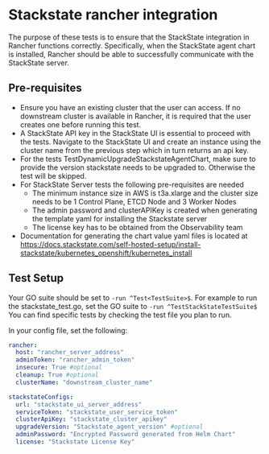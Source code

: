 # Stackstate rancher integration
The purpose of these tests is to ensure that the StackState integration in Rancher functions correctly. Specifically, when the StackState agent chart is installed, Rancher should be able to successfully communicate with the StackState server.

## Pre-requisites

- Ensure you have an existing cluster that the user can access. If no downstream cluster is available in Rancher, it is required that the user creates one before running this test.
- A StackState API key in the StackState UI is essential to proceed with the tests. Navigate to the StackState UI and create an instance using the cluster name from the previous step which in turn returns an api key.
- For the tests TestDynamicUpgradeStackstateAgentChart, make sure to provide the version stackstate needs to be upgraded to. Otherwise the test will be skipped.
- For StackState Server tests the following pre-requisites are needed
  - The minimum instance size in AWS is t3a.xlarge and the cluster size needs to be 1 Control Plane, ETCD Node and 3 Worker Nodes
  - The admin password and clusterAPIKey is created when generating the template yaml for installing the Stackstate server
  - The license key has to be obtained from the Observability team
- Documentation for generating the chart value yaml files is located at https://docs.stackstate.com/self-hosted-setup/install-stackstate/kubernetes_openshift/kubernetes_install
## Test Setup

Your GO suite should be set to `-run ^Test<TestSuite>$`. For example to run the stackstate_test.go, set the GO suite to `-run ^TestStackStateTestSuite$` You can find specific tests by checking the test file you plan to run.


In your config file, set the following:

```yaml
rancher: 
  host: "rancher_server_address"
  adminToken: "rancher_admin_token"
  insecure: True #optional
  cleanup: True #optional
  clusterName: "downstream_cluster_name"

stackstateConfigs: 
  url: "stackstate_ui_server_address"
  serviceToken: "stackstate_user_service_token"
  clusterApiKey: "stackstate_cluster_apikey"
  upgradeVersion: "Stackstate_agent_version" #optional
  adminPassword: "Encrypted Password generated from Helm Chart"
  license: "Stackstate License Key"
```
